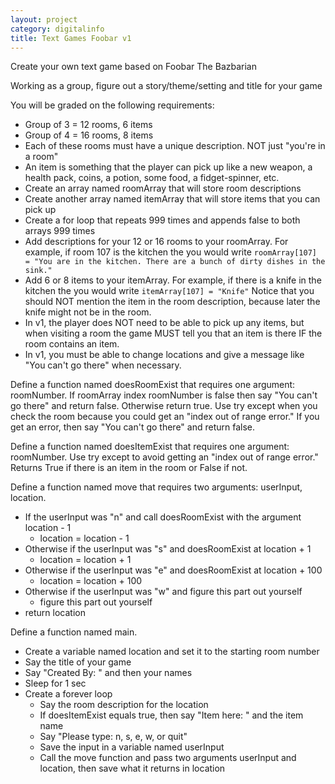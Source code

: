 ```yaml
---
layout: project
category: digitalinfo
title: Text Games Foobar v1
---
```


Create your own text game based on Foobar The Bazbarian

Working as a group, figure out a story/theme/setting and title for your game

You will be graded on the following requirements:
* Group of 3 = 12 rooms, 6 items
* Group of 4 = 16 rooms, 8 items
* Each of these rooms must have a unique description. NOT just "you're in a room"
* An item is something that the player can pick up like a new weapon, a health pack, coins, a potion, some food, a fidget-spinner, etc.
* Create an array named roomArray that will store room descriptions
* Create another array named itemArray that will store items that you can pick up
* Create a for loop that repeats 999 times and appends false to both arrays 999 times
* Add descriptions for your 12 or 16 rooms to your roomArray. For example, if room 107 is the kitchen the you would write ``` roomArray[107] = "You are in the kitchen. There are a bunch of dirty dishes in the sink." ```
* Add 6 or 8 items to your itemArray. For example, if there is a knife in the kitchen the you would write ``` itemArray[107] = "Knife" ``` Notice that you should NOT mention the item in the room description, because later the knife might not be in the room.
* In v1, the player does NOT need to be able to pick up any items, but when visiting a room the game MUST tell you that an item is there IF the room contains an item.
* In v1, you must be able to change locations and give a message like "You can't go there" when necessary.

Define a function named doesRoomExist that requires one argument: roomNumber. If roomArray index roomNumber is false then say "You can't go there" and return false. Otherwise return true. Use try except when you check the room because you could get an "index out of range error." If you get an error, then say "You can't go there" and return false.

Define a function named doesItemExist that requires one argument: roomNumber. Use try except to avoid getting an "index out of range error." Returns True if there is an item in the room or False if not.

Define a function named move that requires two arguments: userInput, location.
  - If the userInput was "n" and call doesRoomExist with the argument location - 1
    - location = location - 1
  - Otherwise if the userInput was "s" and doesRoomExist at location + 1
    - location = location + 1
  - Otherwise if the userInput was "e" and doesRoomExist at location + 100
    - location = location + 100
  - Otherwise if the userInput was "w" and figure this part out yourself
    - figure this part out yourself
  - return location

Define a function named main.
  - Create a variable named location and set it to the starting room number
  - Say the title of your game
  - Say "Created By: " and then your names
  - Sleep for 1 sec
  - Create a forever loop
    - Say the room description for the location
    - If doesItemExist equals true, then say "Item here: " and the item name
    - Say "Please type: n, s, e, w, or quit"
    - Save the input in a variable named userInput
    - Call the move function and pass two arguments userInput and location, then save what it returns in location
